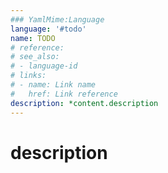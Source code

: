 ```yaml
---
### YamlMime:Language
language: '#todo'
name: TODO
# reference:
# see_also:
# - language-id
# links:
# - name: Link name
#   href: Link reference
description: *content.description
---
```

# description
